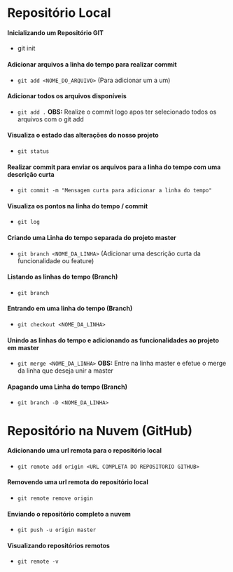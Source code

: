 # Repositório Local
#### Inicializando um Repositório GIT
 - git init

#### Adicionar arquivos a linha do tempo para realizar commit
 - `git add <NOME_DO_ARQUIVO>` (Para adicionar um a um)

#### Adicionar todos os arquivos disponíveis
 - `git add .`
 **OBS:** Realize o commit logo apos ter selecionado todos os arquivos com o git add

#### Visualiza o estado das alterações do nosso projeto
 - `git status`

#### Realizar commit para enviar os arquivos para a linha do tempo com uma descrição curta
 - `git commit -m "Mensagem curta para adicionar a linha do tempo"`

#### Visualiza os pontos na linha do tempo / commit
 - `git log`

#### Criando uma Linha do tempo separada do projeto master
 - `git branch <NOME_DA_LINHA>` (Adicionar uma descrição curta da funcionalidade ou feature)

#### Listando as linhas do tempo (Branch)
 - `git branch`
  
#### Entrando em uma linha do tempo (Branch)
 - `git checkout <NOME_DA_LINHA>`

#### Unindo as linhas do tempo e adicionando as funcionalidades ao projeto em master
 - `git merge <NOME_DA_LINHA>`
**OBS:** Entre na linha master e efetue o merge da linha que deseja unir a master

#### Apagando uma Linha do tempo (Branch)
 - `git branch -D <NOME_DA_LINHA>`

# Repositório na Nuvem (GitHub)
#### Adicionando uma url remota para o repositório local
 - `git remote add origin <URL COMPLETA DO REPOSITORIO GITHUB>`

#### Removendo uma url remota do repositório local
 - `git remote remove origin`

#### Enviando o repositório completo a nuvem
 - `git push -u origin master`

#### Visualizando repositórios remotos
 - `git remote -v`
